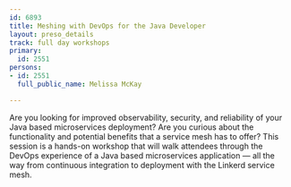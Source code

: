 ```yaml
---
id: 6893
title: Meshing with DevOps for the Java Developer
layout: preso_details
track: full day workshops
primary:
  id: 2551
persons:
- id: 2551
  full_public_name: Melissa McKay

---
```

Are you looking for improved observability, security, and reliability of your Java based microservices deployment? Are you curious about the functionality and potential benefits that a service mesh has to offer? This session is a hands-on workshop that will walk attendees through the DevOps experience of a Java based microservices application — all the way from continuous integration to deployment with the Linkerd service mesh.